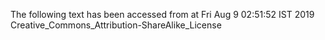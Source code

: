 The following text has been accessed from at Fri Aug 9 02:51:52 IST 2019
Creative_Commons_Attribution-ShareAlike_License
